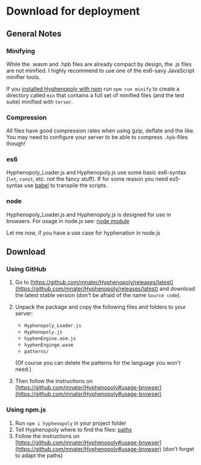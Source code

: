 # Download for deployment

## General Notes

### Minifying
While the .wasm and .hpb files are already compact by design, the .js files are not minified. I highly recommend to use one of the es6-savy JavaScript minifier tools.

If you [installed Hyphenopoly with npm](#using-npmjs) run `npm run minify` to create a directory called `min` that contains a full set of minified files (and the test suite) minified with `terser`.

### Compression
All files have good compression rates when using gzip, deflate and the like. You may need to configure your server to be able to compress `.hpb`-files though!

### es6
Hyphenopoly_Loader.js and Hyphenopoly.js use some basic es6-syntax (`let`, `const`, etc. not the fancy stuff). If for some reason you need es5-syntax use [babel](http://babeljs.io) to transpile the scripts.

### node
Hyphenopoly_Loader.js and Hyphenopoly.js is designed for use in browsers. For usage in node.js see: [node module](./node-module.md)

Let me now, if you have a use case for hyphenation in node.js

## Download

### Using GitHub
1. Go to [https://github.com/mnater/Hyphenopoly/releases/latest](https://github.com/mnater/Hyphenopoly/releases/latest) and download the latest stable version (don't be afraid of the name `Source code`).
2. Unpack the package and copy the following files and folders to your server:
    * `Hyphenopoly_Loader.js`
    * `Hyphenopoly.js`
    * `hyphenEngine.asm.js`
    * `hyphenEnginge.wasm`
    * `patterns/`

    (Of course you can delete the patterns for the language you won't need.)
3. Then follow the instructions on [https://github.com/mnater/Hyphenopoly#usage-browser](https://github.com/mnater/Hyphenopoly#usage-browser)
 
### Using npm.js
1. Run `npm i hyphenopoly` in your project folder
2. Tell Hyphenopoly where to find the files: [paths](./Global-Hyphenopoly-Object.md#paths)
3. Follow the instructions on [https://github.com/mnater/Hyphenopoly#usage-browser](https://github.com/mnater/Hyphenopoly#usage-browser) (don't forget to adapt the paths)